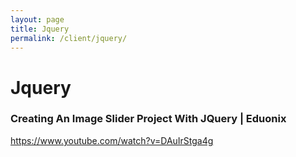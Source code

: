 ```yaml
---
layout: page
title: Jquery
permalink: /client/jquery/
---
```


# Jquery

### Creating An Image Slider Project With JQuery | Eduonix

https://www.youtube.com/watch?v=DAuIrStga4g
